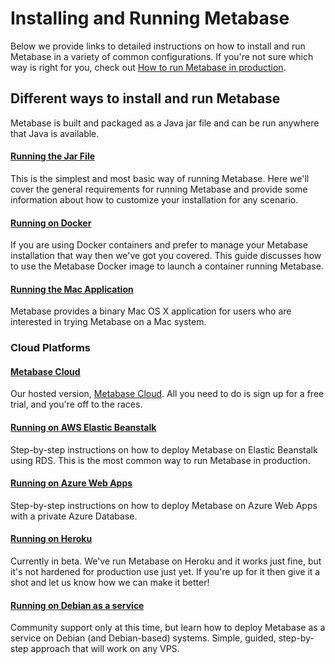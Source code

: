 # Installing and Running Metabase

Below we provide links to detailed instructions on how to install and run Metabase in a variety of common configurations. If you're not sure which way is right for you, check out [How to run Metabase in production](/blog/how-to-run-metabase-in-production/index.html). 

## Different ways to install and run Metabase

Metabase is built and packaged as a Java jar file and can be run anywhere that Java is available.

#### [Running the Jar File](running-the-metabase-jar-file.md)
This is the simplest and most basic way of running Metabase.  Here we'll cover the general requirements for running Metabase and provide some information about how to customize your installation for any scenario.

#### [Running on Docker](running-metabase-on-docker.md)
If you are using Docker containers and prefer to manage your Metabase installation that way then we've got you covered.  This guide discusses how to use the Metabase Docker image to launch a container running Metabase.

#### [Running the Mac Application](running-the-metabase-mac-app.md)
Metabase provides a binary Mac OS X application for users who are interested in trying Metabase on a Mac system.

### Cloud Platforms

#### [Metabase Cloud](/start/hosted/)

Our hosted version, [Metabase Cloud](/start/hosted/). All you need to do is sign up for a free trial, and you're off to the races.

#### [Running on AWS Elastic Beanstalk](running-metabase-on-elastic-beanstalk.md)
Step-by-step instructions on how to deploy Metabase on Elastic Beanstalk using RDS.  This is the most common way to run Metabase in production.

#### [Running on Azure Web Apps](running-metabase-on-azure.md)
Step-by-step instructions on how to deploy Metabase on Azure Web Apps with a private Azure Database.

#### [Running on Heroku](running-metabase-on-heroku.md)
Currently in beta.  We've run Metabase on Heroku and it works just fine, but it's not hardened for production use just yet.  If you're up for it then give it a shot and let us know how we can make it better!

#### [Running on Debian as a service](running-metabase-on-debian.md)
Community support only at this time, but learn how to deploy Metabase as a service on Debian (and Debian-based) systems. Simple, guided, step-by-step approach that will work on any VPS.
